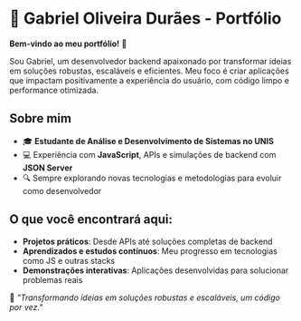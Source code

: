 # 🌟 Gabriel Oliveira Durães - Portfólio

**Bem-vindo ao meu portfólio!** 🚀  

Sou Gabriel, um desenvolvedor backend apaixonado por transformar ideias em soluções robustas, escaláveis e eficientes. Meu foco é criar aplicações que impactam positivamente a experiência do usuário, com código limpo e performance otimizada.

## Sobre mim  
- 🎓 **Estudante de Análise e Desenvolvimento de Sistemas no UNIS**  
- 💻 Experiência com **JavaScript**, APIs e simulações de backend com **JSON Server**  
- 🔍 Sempre explorando novas tecnologias e metodologias para evoluir como desenvolvedor  

## O que você encontrará aqui:  
- **Projetos práticos**: Desde APIs até soluções completas de backend  
- **Aprendizados e estudos contínuos**: Meu progresso em tecnologias como JS e outras stacks  
- **Demonstrações interativas**: Aplicações desenvolvidas para solucionar problemas reais  

🌟 *"Transformando ideias em soluções robustas e escaláveis, um código por vez."*